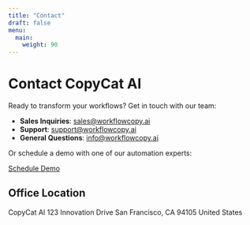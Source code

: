 ```yaml
---
title: "Contact"
draft: false
menu:
  main:
    weight: 90
---
```


# Contact CopyCat AI

Ready to transform your workflows? Get in touch with our team:

- **Sales Inquiries**: [sales@workflowcopy.ai](mailto:sales@workflowcopy.ai)
- **Support**: [support@workflowcopy.ai](mailto:support@workflowcopy.ai)
- **General Questions**: [info@workflowcopy.ai](mailto:info@workflowcopy.ai)

Or schedule a demo with one of our automation experts:

[Schedule Demo](#)

## Office Location

CopyCat AI
123 Innovation Drive
San Francisco, CA 94105
United States
